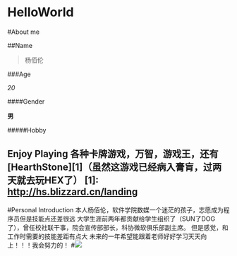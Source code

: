 # HelloWorld

#About me

##Name

>杨佰伦

###Age

*20*                                   

####Gender

**男**                                  

#####Hobby

Enjoy Playing 各种卡牌游戏，万智，游戏王，还有[HearthStone][1]（虽然这游戏已经病入膏肓，过两天就去玩HEX了）
[1]: http://hs.blizzard.cn/landing
------------------------------------------------
#Personal Introduction
本人杨佰伦，软件学院数媒一个迷茫的孩子，志愿成为程序员但是技能点还差很远
大学生涯前两年都贡献给学生组织了（SUN了DOG了），曾任校社联干事，院会宣传部部长，科协微软俱乐部副主席。
但是感觉，和工作时需要的技能差距有点大
未来的一年希望能跟着老师好好学习天天向上！！！我会努力的！
#![](http://img3.duitang.com/uploads/item/201508/25/20150825175122_BsAie.jpeg)
